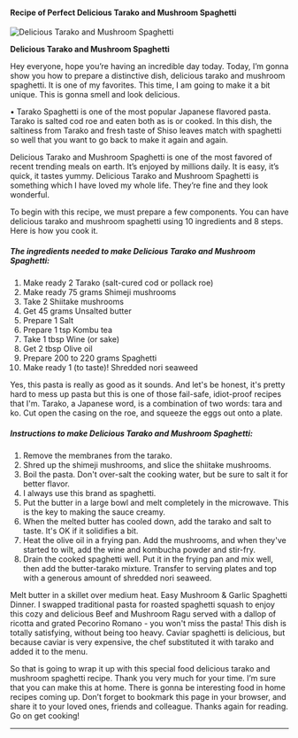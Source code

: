             

#### Recipe of Perfect Delicious Tarako and Mushroom Spaghetti

![Delicious Tarako and Mushroom Spaghetti](https://img-global.cpcdn.com/recipes/6172175131213824/751x532cq70/delicious-tarako-and-mushroom-spaghetti-recipe-main-photo.jpg)

**Delicious Tarako and Mushroom Spaghetti**

Hey everyone, hope you’re having an incredible day today. Today, I’m gonna show you how to prepare a distinctive dish, delicious tarako and mushroom spaghetti. It is one of my favorites. This time, I am going to make it a bit unique. This is gonna smell and look delicious.

• Tarako Spaghetti is one of the most popular Japanese flavored pasta. Tarako is salted cod roe and eaten both as is or cooked. In this dish, the saltiness from Tarako and fresh taste of Shiso leaves match with spaghetti so well that you want to go back to make it again and again.

Delicious Tarako and Mushroom Spaghetti is one of the most favored of recent trending meals on earth. It’s enjoyed by millions daily. It is easy, it’s quick, it tastes yummy. Delicious Tarako and Mushroom Spaghetti is something which I have loved my whole life. They’re fine and they look wonderful.

To begin with this recipe, we must prepare a few components. You can have delicious tarako and mushroom spaghetti using 10 ingredients and 8 steps. Here is how you cook it.

##### The ingredients needed to make Delicious Tarako and Mushroom Spaghetti:

1.  Make ready 2 Tarako (salt-cured cod or pollack roe)
2.  Make ready 75 grams Shimeji mushrooms
3.  Take 2 Shiitake mushrooms
4.  Get 45 grams Unsalted butter
5.  Prepare 1 Salt
6.  Prepare 1 tsp Kombu tea
7.  Take 1 tbsp Wine (or sake)
8.  Get 2 tbsp Olive oil
9.  Prepare 200 to 220 grams Spaghetti
10.  Make ready 1 (to taste)! Shredded nori seaweed

Yes, this pasta is really as good as it sounds. And let's be honest, it's pretty hard to mess up pasta but this is one of those fail-safe, idiot-proof recipes that I'm. Tarako, a Japanese word, is a combination of two words: tara and ko. Cut open the casing on the roe, and squeeze the eggs out onto a plate.

##### Instructions to make Delicious Tarako and Mushroom Spaghetti:

1.  Remove the membranes from the tarako.
2.  Shred up the shimeji mushrooms, and slice the shiitake mushrooms.
3.  Boil the pasta. Don't over-salt the cooking water, but be sure to salt it for better flavor.
4.  I always use this brand as spaghetti.
5.  Put the butter in a large bowl and melt completely in the microwave. This is the key to making the sauce creamy.
6.  When the melted butter has cooled down, add the tarako and salt to taste. It's OK if it solidifies a bit.
7.  Heat the olive oil in a frying pan. Add the mushrooms, and when they've started to wilt, add the wine and kombucha powder and stir-fry.
8.  Drain the cooked spaghetti well. Put it in the frying pan and mix well, then add the butter-tarako mixture. Transfer to serving plates and top with a generous amount of shredded nori seaweed.

Melt butter in a skillet over medium heat. Easy Mushroom & Garlic Spaghetti Dinner. I swapped traditional pasta for roasted spaghetti squash to enjoy this cozy and delicious Beef and Mushroom Ragu served with a dallop of ricotta and grated Pecorino Romano - you won't miss the pasta! This dish is totally satisfying, without being too heavy. Caviar spaghetti is delicious, but because caviar is very expensive, the chef substituted it with tarako and added it to the menu.

So that is going to wrap it up with this special food delicious tarako and mushroom spaghetti recipe. Thank you very much for your time. I’m sure that you can make this at home. There is gonna be interesting food in home recipes coming up. Don’t forget to bookmark this page in your browser, and share it to your loved ones, friends and colleague. Thanks again for reading. Go on get cooking!

* * *